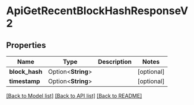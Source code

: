 # ApiGetRecentBlockHashResponseV2

## Properties

Name | Type | Description | Notes
------------ | ------------- | ------------- | -------------
**block_hash** | Option<**String**> |  | [optional]
**timestamp** | Option<**String**> |  | [optional]

[[Back to Model list]](../README.md#documentation-for-models) [[Back to API list]](../README.md#documentation-for-api-endpoints) [[Back to README]](../README.md)


